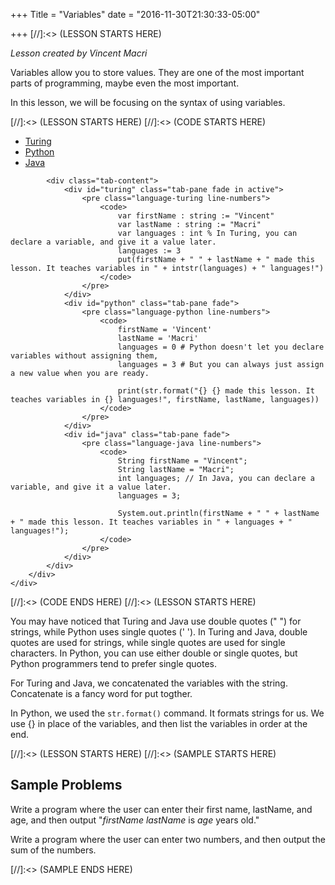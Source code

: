 +++
Title = "Variables"
date = "2016-11-30T21:30:33-05:00"

+++
[//]:<> (LESSON STARTS HERE)
<div id = "Description" class = "container">
	<div class = "row">
		<div class = "col-md-12">
		<i>Lesson created by Vincent Macri</i>
		<p>Variables allow you to store values. They are one of the most important parts of programming, maybe even the most important.</p>
		<p>In this lesson, we will be focusing on the syntax of using variables.</p>
		</div>
	</div>
</div>
[//]:<> (LESSON STARTS HERE)
[//]:<> (CODE STARTS HERE)
<div id = "Code" class = "container">
	<div class = "row">
		<div class = "col-md-12">
			<ul class="nav nav-tabs tabs-3" role="tablist">
				<li class="nav-item"><a class="nav-link active" data-toggle="tab" href="#turing" role="tab">Turing</a></li>
				<li class="nav-item"><a class="nav-link" data-toggle="tab" href="#python" role="tab">Python</a></li>
				<li class="nav-item"><a class="nav-link" data-toggle="tab" href="#java" role="tab">Java</a></li>
			</ul>
		
			<div class="tab-content">
				<div id="turing" class="tab-pane fade in active">
					<pre class="language-turing line-numbers">
						<code>
							var firstName : string := "Vincent"
							var lastName : string := "Macri"
							var languages : int % In Turing, you can declare a variable, and give it a value later.
							languages := 3
							put(firstName + " " + lastName + " made this lesson. It teaches variables in " + intstr(languages) + " languages!")
						</code>
					</pre>
				</div>
				<div id="python" class="tab-pane fade">
					<pre class="language-python line-numbers">
						<code>
							firstName = 'Vincent'
							lastName = 'Macri'
							languages = 0 # Python doesn't let you declare variables without assigning them,
							languages = 3 # But you can always just assign a new value when you are ready.

							print(str.format("{} {} made this lesson. It teaches variables in {} languages!", firstName, lastName, languages))
						</code>
					</pre>
				</div>
				<div id="java" class="tab-pane fade">
					<pre class="language-java line-numbers">
						<code>
							String firstName = "Vincent";
							String lastName = "Macri";
							int languages; // In Java, you can declare a variable, and give it a value later.
							languages = 3;

							System.out.println(firstName + " " + lastName + " made this lesson. It teaches variables in " + languages + " languages!");
						</code>
					</pre>
				</div>
			</div>
		</div>
	</div>
</div>
[//]:<> (CODE ENDS HERE)
[//]:<> (LESSON STARTS HERE)
<div id = "Description" class = "container">
	<div class = "row">
		<div class = "col-md-12">
			<p>You may have noticed that Turing and Java use double quotes (" ") for strings, while Python uses single quotes (' '). In Turing and Java, double quotes are used for strings, while single quotes are used for single characters. In Python, you can use either double or single quotes, but Python programmers tend to prefer single quotes.</p>
			<p>For Turing and Java, we concatenated the variables with the string. Concatenate is a fancy word for put togther.</p>
			<p>In Python, we used the <code class=language-python>str.format()</code> command. It formats strings for us. We use {} in place of the variables, and then list the variables in order at the end.</p>
		</div>
	</div>
</div>
[//]:<> (LESSON STARTS HERE)
[//]:<> (SAMPLE STARTS HERE)
<div id = "Sample" class = "container">
	<div class = "row">
		<div class = "col-md-12">
			<h2> Sample Problems </h2>
			<p>Write a program where the user can enter their first name, lastName, and age, and then output "<i>firstName</i> <i>lastName</i> is <i>age</i> years old."</p>
			<p>Write a program where the user can enter two numbers, and then output the sum of the numbers.</p>
		</div>
	</div>
</div>
[//]:<> (SAMPLE ENDS HERE)
